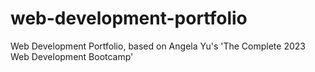 # web-development-portfolio
Web Development Portfolio, based on Angela Yu's 'The Complete 2023 Web Development Bootcamp'
